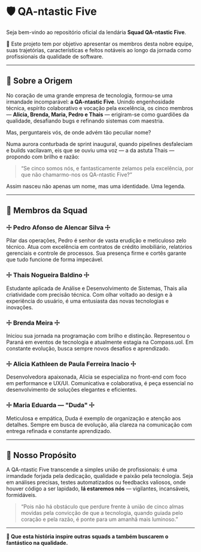 # 🛡️ QA-ntastic Five

Seja bem-vindo ao repositório oficial da lendária **Squad QA-ntastic Five**.

🔎 Este projeto tem por objetivo apresentar os membros desta nobre equipe, suas trajetórias, características e feitos notáveis ao longo da jornada como profissionais da qualidade de software.

---

## 📜 Sobre a Origem

No coração de uma grande empresa de tecnologia, formou-se uma irmandade incomparável: **a QA-ntastic Five**. Unindo engenhosidade técnica, espírito colaborativo e vocação pela excelência, os cinco membros — **Alicia, Brenda, Maria, Pedro e Thais** — erigiram-se como guardiões da qualidade, desafiando bugs e refinando sistemas com maestria.

Mas, perguntareis vós, de onde advém tão peculiar nome?

Numa aurora conturbada de sprint inaugural, quando pipelines desfaleciam e builds vacilavam, eis que se ouviu uma voz — a da astuta Thais — propondo com brilho e razão:

> “Se cinco somos nós, e fantasticamente zelamos pela excelência, por que não chamarmo-nos os QA-ntastic Five?”

Assim nasceu não apenas um nome, mas uma identidade. Uma legenda.

---

## 👤 Membros da Squad

### ☩ Pedro Afonso de Alencar Silva ☩  
Pilar das operações, Pedro é senhor de vasta erudição e meticuloso zelo técnico. Atua com excelência em contratos de crédito imobiliário, relatórios gerenciais e controle de processos. Sua presença firme e cortês garante que tudo funcione de forma impecável.

### ☩ Thais Nogueira Baldino ☩  
Estudante aplicada de Análise e Desenvolvimento de Sistemas, Thais alia criatividade com precisão técnica. Com olhar voltado ao design e à experiência do usuário, é uma entusiasta das novas tecnologias e inovações.

### ☩ Brenda Meira ☩  
Iniciou sua jornada na programação com brilho e distinção. Representou o Paraná em eventos de tecnologia e atualmente estagia na Compass.uol. Em constante evolução, busca sempre novos desafios e aprendizado.

### ☩ Alicia Kathleen de Paula Ferreira Inacio ☩  
Desenvolvedora apaixonada, Alicia se especializa no front-end com foco em performance e UX/UI. Comunicativa e colaborativa, é peça essencial no desenvolvimento de soluções elegantes e eficientes.

### ☩ Maria Eduarda — "Duda" ☩  
Meticulosa e empática, Duda é exemplo de organização e atenção aos detalhes. Sempre em busca de evolução, alia clareza na comunicação com entrega refinada e constante aprendizado.

---

## 🌟 Nosso Propósito

A QA-ntastic Five transcende a simples união de profissionais: é uma irmandade forjada pela dedicação, qualidade e paixão pela tecnologia. Seja em análises precisas, testes automatizados ou feedbacks valiosos, onde houver código a ser lapidado, **lá estaremos nós** — vigilantes, incansáveis, formidáveis.

> “Pois não há obstáculo que perdure frente à união de cinco almas movidas pela convicção de que a tecnologia, quando guiada pelo coração e pela razão, é ponte para um amanhã mais luminoso.”

---

**🔗 Que esta história inspire outras squads a também buscarem o fantástico na qualidade.**